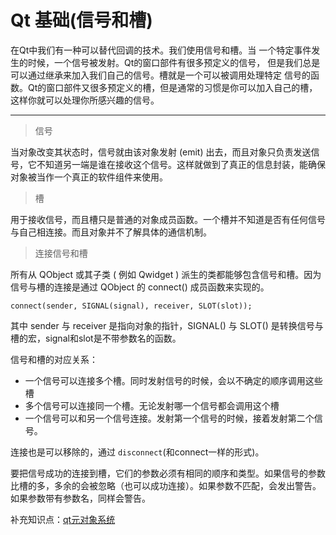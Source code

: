 # Qt 基础(信号和槽)
在Qt中我们有一种可以替代回调的技术。我们使用信号和槽。当 一个特定事件发生的时候，一个信号被发射。Qt的窗口部件有很多预定义的信号， 但是我们总是可以通过继承来加入我们自己的信号。槽就是一个可以被调用处理特定 信号的函数。Qt的窗口部件又很多预定义的槽，但是通常的习惯是你可以加入自己的槽，这样你就可以处理你所感兴趣的信号。


----------
> 信号

当对象改变其状态时，信号就由该对象发射 (emit) 出去，而且对象只负责发送信号，它不知道另一端是谁在接收这个信号。这样就做到了真正的信息封装，能确保对象被当作一个真正的软件组件来使用。

> 槽

用于接收信号，而且槽只是普通的对象成员函数。一个槽并不知道是否有任何信号与自己相连接。而且对象并不了解具体的通信机制。

> 连接信号和槽

所有从 QObject 或其子类 ( 例如 Qwidget ) 派生的类都能够包含信号和槽。因为信号与槽的连接是通过 QObject 的 connect() 成员函数来实现的。

    connect(sender, SIGNAL(signal), receiver, SLOT(slot));

其中 sender 与 receiver 是指向对象的指针，SIGNAL() 与 SLOT() 是转换信号与槽的宏，signal和slot是不带参数名的函数。

信号和槽的对应关系：

- 一个信号可以连接多个槽。同时发射信号的时候，会以不确定的顺序调用这些槽
- 多个信号可以连接同一个槽。无论发射哪一个信号都会调用这个槽
- 一个信号可以和另一个信号连接。发射第一个信号的时候，接着发射第二个信号。

连接也是可以移除的，通过 `disconnect`(和connect一样的形式)。

要把信号成功的连接到槽，它们的参数必须有相同的顺序和类型。如果信号的参数比槽的多，多余的会被忽略（也可以成功连接）。如果参数不匹配，会发出警告。如果参数带有参数名，同样会警告。

补充知识点：[qt元对象系统](http://blog.csdn.net/gr47725812/article/details/52057333)

